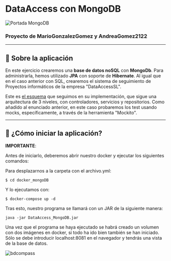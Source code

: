 # DataAccess con MongoDB

![Portada MongoDB](https://www.arsys.es/blog/file/uploads/2016/10/MongoDB.jpg)

### Proyecto de MarioGonzalezGomez y AndreaGomez2122

---


## :rocket: Sobre la aplicación

En este ejercicio crearemos una **base de datos noSQL** con **MongoDb**. Para administrarla, hemos utilizado **JPA** con soporte de **Hibernate**.
Al igual que en el caso anterior con SQL, crearemos el sistema de seguimiento de Proyectos informáticos de la empresa "DataAccessSL".

Este es [el esquema](https://github.com/AndreaGomez2122/DataAccess_MongoDB/blob/master/Diagrama%20y%20Explicaci%C3%B3n/UML.pdf) que seguimos en su implementación, que sigue una arquitectura de 3 niveles, con controladores, servicios y repositorios. 
Como añadido al enunciado anterior, en este caso probaremos los test usando mocks, específicamente, a través de la herramienta "Mockito".

---
## :robot: ¿Cómo iniciar la aplicación?

**IMPORTANTE**:

Antes de iniciarlo, deberemos abrir nuestro docker y ejecutar los siguientes comandos:

Para desplazarnos a la carpeta con el archivo.yml:

~~~
$ cd docker_mongoDB
~~~
Y lo ejecutamos con:
~~~
$ docker-compose up -d
~~~


Tras esto, nuestro programa se llamará con un JAR de la siguiente manera:

~~~
java -jar DataAccess_MongoDB.jar
~~~

Una vez que el programa se haya ejecutado se habrá creado un volumen con dos imágenes en docker, si todo ha ido bien también se han iniciado.
Sólo se debe introducir localhost:8081 en el navegador y tendrás una vista de la base de datos.

![bdcompass](https://user-images.githubusercontent.com/80425131/152405619-8c615bfe-6959-4eb5-bb00-415a99bba77e.png)

